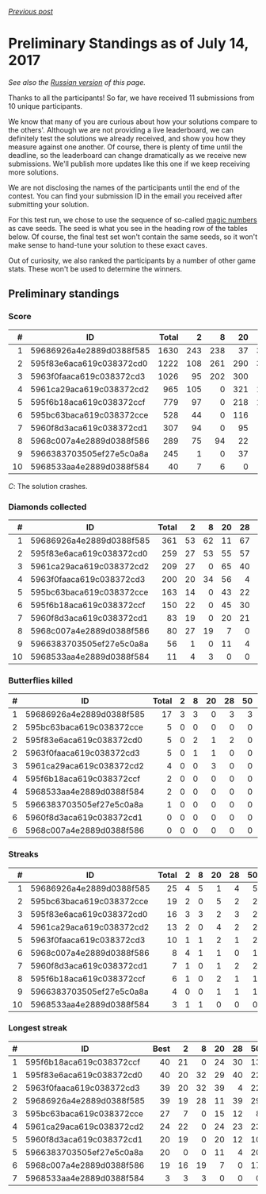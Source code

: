 *[Previous post](../README.md)*

# Preliminary Standings as of July 14, 2017

*See also the [Russian version](https://habrahabr.ru/company/hola/blog/333390/) of this page.*

Thanks to all the participants! So far, we have received 11 submissions from 10 unique participants.

We know that many of you are curious about how your solutions compare to the others'. Although we are not providing a live leaderboard, we can definitely test the solutions we already received, and show you how they measure against one another. Of course, there is plenty of time until the deadline, so the leaderboard can change dramatically as we receive new submissions. We'll publish more updates like this one if we keep receiving more solutions.

We are not disclosing the names of the participants until the end of the contest. You can find your submission ID in the email you received after submitting your solution.

For this test run, we chose to use the sequence of so-called [magic numbers](https://oeis.org/A018226) as cave seeds. The seed is what you see in the heading row of the tables below. Of course, the final test set won't contain the same seeds, so it won't make sense to hand-tune your solution to these exact caves.

Out of curiosity, we also ranked the participants by a number of other game stats. These won't be used to determine the winners.

## Preliminary standings

### Score

|  # | ID                       | Total |    2 |    8 |   20 |   28 |   50 |   82 |  126 |
|---:|--------------------------|------:|-----:|-----:|-----:|-----:|-----:|-----:|-----:|
|  1 | 59686926a4e2889d0388f585 |  1630 |  243 |  238 |   37 |  337 |  268 |  309 |  198 |
|  2 | 595f83e6aca619c038372cd0 |  1222 |  108 |  261 |  290 |  302 |  135 |   23 |  103 |
|  3 | 5963f0faaca619c038372cd3 |  1026 |   95 |  202 |  300 |    7 |  134 |   62 |  226 |
|  4 | 5961ca29aca619c038372cd2 |   965 |  105 |    0 |  321 |  194 |  158 |   84 |  103 |
|  5 | 595f6b18aca619c038372ccf |   779 |   97 |    0 |  218 |  157 |   52 |  *C* |  255 |
|  6 | 595bc63baca619c038372cce |   528 |   44 |    0 |  116 |   63 |   29 |  216 |   60 |
|  7 | 5960f8d3aca619c038372cd1 |   307 |   94 |    0 |   95 |   62 |   48 |    6 |    2 |
|  8 | 5968c007a4e2889d0388f586 |   289 |   75 |   94 |   22 |    0 |   73 |   24 |    1 |
|  9 | 5966383703505ef27e5c0a8a |   245 |    1 |    0 |   37 |    7 |   95 |  104 |    1 |
| 10 | 5968533aa4e2889d0388f584 |    40 |    7 |    6 |    0 |    0 |    1 |    0 |   26 |

*C*: The solution crashes.

### Diamonds collected

|  # | ID                       | Total |    2 |    8 |   20 |   28 |   50 |   82 |  126 |
|---:|--------------------------|------:|-----:|-----:|-----:|-----:|-----:|-----:|-----:|
|  1 | 59686926a4e2889d0388f585 |   361 |   53 |   62 |   11 |   67 |   63 |   64 |   41 |
|  2 | 595f83e6aca619c038372cd0 |   259 |   27 |   53 |   55 |   57 |   34 |    8 |   25 |
|  3 | 5961ca29aca619c038372cd2 |   209 |   27 |    0 |   65 |   40 |   34 |   18 |   25 |
|  4 | 5963f0faaca619c038372cd3 |   200 |   20 |   34 |   56 |    4 |   33 |   13 |   40 |
|  5 | 595bc63baca619c038372cce |   163 |   14 |    0 |   43 |   22 |   11 |   56 |   17 |
|  6 | 595f6b18aca619c038372ccf |   150 |   22 |    0 |   45 |   30 |   13 |  *C* |   40 |
|  7 | 5960f8d3aca619c038372cd1 |    83 |   19 |    0 |   20 |   21 |   18 |    3 |    2 |
|  8 | 5968c007a4e2889d0388f586 |    80 |   27 |   19 |    7 |    0 |   17 |    9 |    1 |
|  9 | 5966383703505ef27e5c0a8a |    56 |    1 |    0 |   11 |    4 |   20 |   19 |    1 |
| 10 | 5968533aa4e2889d0388f584 |    11 |    4 |    3 |    0 |    0 |    1 |    0 |    3 |

### Butterflies killed

|  # | ID                       | Total |    2 |    8 |   20 |   28 |   50 |   82 |  126 |
|---:|--------------------------|------:|-----:|-----:|-----:|-----:|-----:|-----:|-----:|
|  1 | 59686926a4e2889d0388f585 |    17 |    3 |    3 |    0 |    3 |    3 |    3 |    2 |
|  2 | 595bc63baca619c038372cce |     5 |    0 |    0 |    0 |    0 |    0 |    3 |    2 |
|  2 | 595f83e6aca619c038372cd0 |     5 |    0 |    2 |    1 |    2 |    0 |    0 |    0 |
|  2 | 5963f0faaca619c038372cd3 |     5 |    0 |    1 |    1 |    0 |    0 |    1 |    2 |
|  3 | 5961ca29aca619c038372cd2 |     4 |    0 |    0 |    3 |    0 |    0 |    1 |    0 |
|  4 | 595f6b18aca619c038372ccf |     2 |    0 |    0 |    0 |    0 |    0 |  *C* |    2 |
|  4 | 5968533aa4e2889d0388f584 |     2 |    0 |    0 |    0 |    0 |    0 |    0 |    2 |
|  5 | 5966383703505ef27e5c0a8a |     1 |    0 |    0 |    0 |    0 |    0 |    1 |    0 |
|  6 | 5960f8d3aca619c038372cd1 |     0 |    0 |    0 |    0 |    0 |    0 |    0 |    0 |
|  6 | 5968c007a4e2889d0388f586 |     0 |    0 |    0 |    0 |    0 |    0 |    0 |    0 |

### Streaks

|  # | ID                       | Total |    2 |    8 |   20 |   28 |   50 |   82 |  126 |
|---:|--------------------------|------:|-----:|-----:|-----:|-----:|-----:|-----:|-----:|
|  1 | 59686926a4e2889d0388f585 |    25 |    4 |    5 |    1 |    4 |    5 |    4 |    2 |
|  2 | 595bc63baca619c038372cce |    19 |    2 |    0 |    5 |    2 |    2 |    6 |    2 |
|  3 | 595f83e6aca619c038372cd0 |    16 |    3 |    3 |    2 |    3 |    2 |    1 |    2 |
|  4 | 5961ca29aca619c038372cd2 |    13 |    2 |    0 |    4 |    2 |    2 |    1 |    2 |
|  5 | 5963f0faaca619c038372cd3 |    10 |    1 |    1 |    2 |    1 |    2 |    1 |    2 |
|  6 | 5968c007a4e2889d0388f586 |     8 |    4 |    1 |    1 |    0 |    1 |    1 |    0 |
|  7 | 5960f8d3aca619c038372cd1 |     7 |    1 |    0 |    1 |    2 |    2 |    1 |    0 |
|  8 | 595f6b18aca619c038372ccf |     6 |    1 |    0 |    2 |    1 |    1 |  *C* |    1 |
|  9 | 5966383703505ef27e5c0a8a |     4 |    0 |    0 |    1 |    1 |    1 |    1 |    0 |
| 10 | 5968533aa4e2889d0388f584 |     3 |    1 |    1 |    0 |    0 |    0 |    0 |    1 |

### Longest streak

|  # | ID                       |  Best |    2 |    8 |   20 |   28 |   50 |   82 |  126 |
|---:|--------------------------|------:|-----:|-----:|-----:|-----:|-----:|-----:|-----:|
|  1 | 595f6b18aca619c038372ccf |    40 |   21 |    0 |   24 |   30 |   13 |  *C* |   40 |
|  1 | 595f83e6aca619c038372cd0 |    40 |   20 |   32 |   29 |   40 |   22 |    8 |   21 |
|  2 | 5963f0faaca619c038372cd3 |    39 |   20 |   32 |   39 |    4 |   22 |   13 |   34 |
|  2 | 59686926a4e2889d0388f585 |    39 |   19 |   28 |   11 |   39 |   29 |   36 |   25 |
|  3 | 595bc63baca619c038372cce |    27 |    7 |    0 |   15 |   12 |    8 |   27 |   10 |
|  4 | 5961ca29aca619c038372cd2 |    24 |   22 |    0 |   24 |   23 |   23 |   18 |   21 |
|  5 | 5960f8d3aca619c038372cd1 |    20 |   19 |    0 |   20 |   12 |   10 |    3 |    0 |
|  5 | 5966383703505ef27e5c0a8a |    20 |    0 |    0 |   11 |    4 |   20 |   19 |    0 |
|  6 | 5968c007a4e2889d0388f586 |    19 |   16 |   19 |    7 |    0 |   17 |    9 |    0 |
|  7 | 5968533aa4e2889d0388f584 |     3 |    3 |    3 |    0 |    0 |    0 |    0 |    3 |
